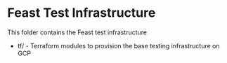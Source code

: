 # Feast Test Infrastructure

This folder contains the Feast test infrastructure

* tf/ - Terraform modules to provision the base testing infrastructure on GCP